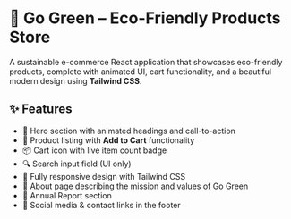 # 🌿 Go Green – Eco-Friendly Products Store

A sustainable e-commerce React application that showcases eco-friendly products, complete with animated UI, cart functionality, and a beautiful modern design using **Tailwind CSS**.

## ✨ Features

- 💚 Hero section with animated headings and call-to-action
- 🛒 Product listing with **Add to Cart** functionality
- 📦 Cart icon with live item count badge
- 🔍 Search input field (UI only)
- 🎨 Fully responsive design with Tailwind CSS
- 🌱 About page describing the mission and values of Go Green
- 📄 Annual Report section
- 📱 Social media & contact links in the footer




